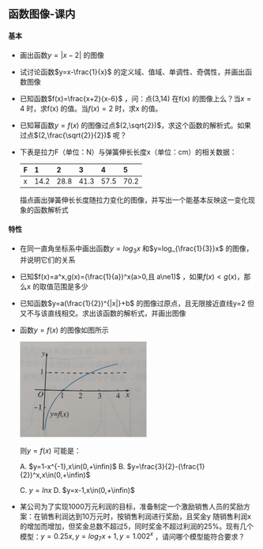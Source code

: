 ## 函数图像-课内

#### 基本

- 画出函数$y=|x-2|$ 的图像

- 试讨论函数$y=x-\frac{1}{x}$ 的定义域、值域、单调性、奇偶性，并画出函数图像

- 已知函数$f(x)=\frac{x+2}{x-6}$ ，问：点(3,14) 在f(x) 的图像上么？当$x=4$ 时，求f(x) 的值。当$f(x)=2$ 时，求x 的值。

- 已知幂函数$y=f(x)$ 的图像过点$(2,\sqrt{2})$，求这个函数的解析式。如果过点$(2,\frac{\sqrt{2}}{2})$ 呢？

- 下表是拉力F（单位：N）与弹簧伸长长度x（单位：cm）的相关数据：

  | F    | 1    | 2    | 3    | 4    | 5    |
  | ---- | ---- | ---- | ---- | ---- | ---- |
  | x    | 14.2 | 28.8 | 41.3 | 57.5 | 70.2 |

  描点画出弹簧伸长长度随拉力变化的图像，并写出一个能基本反映这一变化现象的函数解析式

  

#### 特性

- 在同一直角坐标系中画出函数$y=log_3x$ 和$y=log_{\frac{1}{3}}x$ 的图像，并说明它们的关系

- 已知$f(x)=a^x,g(x)=(\frac{1}{a})^x(a>0,且 a\ne1)$ ，如果$f(x)<g(x)$，那么x 的取值范围是多少

- 已知函数$y=a(\frac{1}{2})^{|x|}+b$ 的图像过原点，且无限接近直线y=2 但又不与该直线相交。求出该函数的解析式，并画出图像

- 函数$y=f(x)$ 的图像如图所示

  <img src="./image-20231107102715692.png" alt="image-20231107102715692" style="zoom:25%;" />

  则$y=f(x)$ 可能是：

  A. $y=1-x^{-1},x\in(0,+\infin)$    B. $y=\frac{3}{2}-(\frac{1}{2})^x,x\in(0,+\infin)$  

  C. $y=lnx$                                     D. $y=x-1,x\in(0,+\infin)$
  
- 某公司为了实现1000万元利润的目标，准备制定一个激励销售人员的奖励方案：在销售利润达到10万元时，按销售利润进行奖励，且奖金y 随销售利润x 的增加而增加，但奖金总数不超过5，同时奖金不超过利润的25%。现有几个模型：$y=0.25x,y=log_7x+1,y=1.002^x$ ，请问哪个模型能符合要求？

